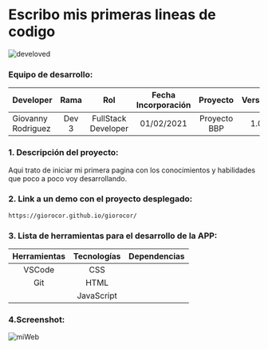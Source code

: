 
# Escribo mis primeras lineas de codigo

![develoved](https://user-images.githubusercontent.com/71090798/116143373-5b9d0d80-a6db-11eb-8ace-e3c7b28e72e6.png)

### Equipo de desarrollo:

| Developer | Rama | Rol | Fecha Incorporación | Proyecto | Versión |
| --- | :---:  | :---:  | :---:  | :---: | :---:  |
| Giovanny Rodriguez | Dev 3 | FullStack Developer| 01/02/2021 |  Proyecto BBP | 1.0  |

### 1. Descripción del proyecto: 

Aqui trato de iniciar mi primera pagina con los conocimientos y habilidades que poco a poco voy desarrollando.


###  2. Link a un demo con el proyecto desplegado:

```
https://giorocor.github.io/giorocor/
```
###   3. Lista de herramientas para el desarrollo de la APP:


|Herramientas          	|Tecnologías      |	Dependencias|
| :---:  | :---: | :---:  |
|VSCode               |	CSS            	||
|Git                |HTML	            ||
|                   |JavaScript       ||



###  4.Screenshot:
![miWeb](https://user-images.githubusercontent.com/71090798/116143903-fdbcf580-a6db-11eb-90a5-c2d67360a36c.PNG)
